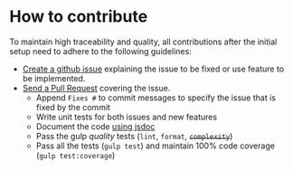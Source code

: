 # How to contribute

To maintain high traceability and quality, all contributions after the initial setup need to adhere to the following guidelines:

- [Create a github issue](https://github.com/sanket90/metal-theme/issues/new) explaining the issue to be fixed or use feature to be implemented.
- [Send a Pull Request](https://github.com/sanket90/metal-theme/compare) covering the issue.
	- Append `Fixes #` to commit messages to specify the issue that is fixed by the commit
	- Write unit tests for both issues and new features
	- Document the code [using jsdoc](https://github.com/google/closure-compiler/wiki/Annotating-JavaScript-for-the-Closure-Compiler)
	- Pass the gulp _quality_ tests (`lint`, `format`, ~~`complexity`~~)
	- Pass all the tests (`gulp test`) and maintain 100% code coverage (`gulp test:coverage`)
